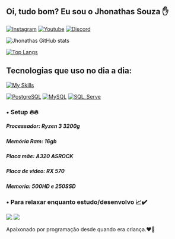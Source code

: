 ## Oi, tudo bom? Eu sou o Jhonathas Souza ✋

[![Instagram](https://img.shields.io/badge/Instagram-E4405F?style=for-the-badge&logo=instagram&logoColor=white)](https://www.instagram.com/jhonathas__souza/)
[![Youtube](https://img.shields.io/badge/YouTube-FF0000?style=for-the-badge&logo=youtube&logoColor=white)](https://www.youtube.com/channel/UCYczLSBTnhQ7K_75OuaVrXA/featured)
[![Discord](https://img.shields.io/badge/Discord-7289DA?style=for-the-badge&logo=discord&logoColor=white)](discord.com/channels/Lolito#3228)

![Jhonathas GitHub stats](https://github-readme-stats.vercel.app/api?username=DevJhonathas&show_icons=true&theme=tokyonight)

[![Top Langs](https://github-readme-stats.vercel.app/api/top-langs/?username=DevJhonathas&layout=true&theme=tokyonight)](https://github.com/DevJhonathas/github-readme-stats)

## Tecnologias que uso no dia a dia:

[![My Skills](https://skills.thijs.gg/icons?i=js,html,css,py,react,php,figma,vscode)](https://github.com/DevJhonathas)

[![PostgreSQL](https://img.shields.io/badge/PostgreSQL-316192?style=for-the-badge&logo=postgresql&logoColor=white)]()
[![MySQL](https://img.shields.io/badge/MySQL-00000F?style=for-the-badge&logo=mysql&logoColor=white)]()
[![SQL_Serve](https://img.shields.io/badge/Microsoft_SQL_Server-CC2927?style=for-the-badge&logo=microsoft-sql-server&logoColor=white)]()

### • Setup 🔥🔥

##### Processador: Ryzen 3 3200g
##### Memória Ram: 16gb
##### Placa mãe: A320 ASROCK
##### Placa de video: RX 570 
##### Memoria: 500HD e 250SSD

### • Para relaxar enquanto estudo/desenvolvo 📈✔️
[![](https://img.shields.io/badge/Spotify-1ED760?&style=for-the-badge&logo=spotify&logoColor=white)]()
[![](https://img.shields.io/badge/YouTube_Music-FF0000?style=for-the-badge&logo=youtube-music&logoColor=white)]()

Apaixonado por programação desde quando era criança.❤️🌹
